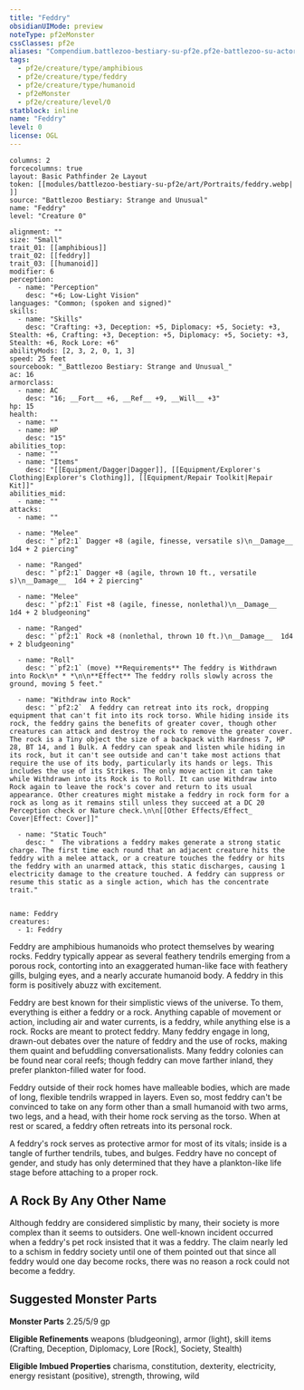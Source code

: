 ```yaml
---
title: "Feddry"
obsidianUIMode: preview
noteType: pf2eMonster
cssClasses: pf2e
aliases: "Compendium.battlezoo-bestiary-su-pf2e.pf2e-battlezoo-su-actors.Actor.hWn6Vi54HxeF5vB2" 
tags:
  - pf2e/creature/type/amphibious
  - pf2e/creature/type/feddry
  - pf2e/creature/type/humanoid
  - pf2eMonster
  - pf2e/creature/level/0
statblock: inline
name: "Feddry"
level: 0
license: OGL
---
```


```statblock
columns: 2
forcecolumns: true
layout: Basic Pathfinder 2e Layout
token: [[modules/battlezoo-bestiary-su-pf2e/art/Portraits/feddry.webp| ]]
source: "Battlezoo Bestiary: Strange and Unusual"
name: "Feddry"
level: "Creature 0"

alignment: ""
size: "Small"
trait_01: [[amphibious]]
trait_02: [[feddry]]
trait_03: [[humanoid]]
modifier: 6
perception:
  - name: "Perception"
    desc: "+6; Low-Light Vision"
languages: "Common; (spoken and signed)"
skills:
  - name: "Skills"
    desc: "Crafting: +3, Deception: +5, Diplomacy: +5, Society: +3, Stealth: +6, Crafting: +3, Deception: +5, Diplomacy: +5, Society: +3, Stealth: +6, Rock Lore: +6"
abilityMods: [2, 3, 2, 0, 1, 3]
speed: 25 feet
sourcebook: "_Battlezoo Bestiary: Strange and Unusual_"
ac: 16
armorclass:
  - name: AC
    desc: "16; __Fort__ +6, __Ref__ +9, __Will__ +3"
hp: 15
health:
  - name: ""
  - name: HP
    desc: "15"
abilities_top:
  - name: ""
  - name: "Items"
    desc: "[[Equipment/Dagger|Dagger]], [[Equipment/Explorer's Clothing|Explorer's Clothing]], [[Equipment/Repair Toolkit|Repair Kit]]"
abilities_mid:
  - name: ""
attacks:
  - name: ""

  - name: "Melee"
    desc: "`pf2:1` Dagger +8 (agile, finesse, versatile s)\n__Damage__  1d4 + 2 piercing"

  - name: "Ranged"
    desc: "`pf2:1` Dagger +8 (agile, thrown 10 ft., versatile s)\n__Damage__  1d4 + 2 piercing"

  - name: "Melee"
    desc: "`pf2:1` Fist +8 (agile, finesse, nonlethal)\n__Damage__  1d4 + 2 bludgeoning"

  - name: "Ranged"
    desc: "`pf2:1` Rock +8 (nonlethal, thrown 10 ft.)\n__Damage__  1d4 + 2 bludgeoning"

  - name: "Roll"
    desc: "`pf2:1` (move) **Requirements** The feddry is Withdrawn into Rock\n* * *\n\n**Effect** The feddry rolls slowly across the ground, moving 5 feet."

  - name: "Withdraw into Rock"
    desc: "`pf2:2`  A feddry can retreat into its rock, dropping equipment that can't fit into its rock torso. While hiding inside its rock, the feddry gains the benefits of greater cover, though other creatures can attack and destroy the rock to remove the greater cover. The rock is a Tiny object the size of a backpack with Hardness 7, HP 28, BT 14, and 1 Bulk. A feddry can speak and listen while hiding in its rock, but it can't see outside and can't take most actions that require the use of its body, particularly its hands or legs. This includes the use of its Strikes. The only move action it can take while Withdrawn into its Rock is to Roll. It can use Withdraw into Rock again to leave the rock's cover and return to its usual appearance. Other creatures might mistake a feddry in rock form for a rock as long as it remains still unless they succeed at a DC 20 Perception check or Nature check.\n\n[[Other Effects/Effect_ Cover|Effect: Cover]]"

  - name: "Static Touch"
    desc: "  The vibrations a feddry makes generate a strong static charge. The first time each round that an adjacent creature hits the feddry with a melee attack, or a creature touches the feddry or hits the feddry with an unarmed attack, this static discharges, causing 1 electricity damage to the creature touched. A feddry can suppress or resume this static as a single action, which has the concentrate trait."
 
```

```encounter-table
name: Feddry
creatures:
  - 1: Feddry
```



Feddry are amphibious humanoids who protect themselves by wearing rocks. Feddry typically appear as several feathery tendrils emerging from a porous rock, contorting into an exaggerated human-like face with feathery gills, bulging eyes, and a nearly accurate humanoid body. A feddry in this form is positively abuzz with excitement.

Feddry are best known for their simplistic views of the universe. To them, everything is either a feddry or a rock. Anything capable of movement or action, including air and water currents, is a feddry, while anything else is a rock. Rocks are meant to protect feddry. Many feddry engage in long, drawn-out debates over the nature of feddry and the use of rocks, making them quaint and befuddling conversationalists. Many feddry colonies can be found near coral reefs; though feddry can move farther inland, they prefer plankton-filled water for food.

Feddry outside of their rock homes have malleable bodies, which are made of long, flexible tendrils wrapped in layers. Even so, most feddry can't be convinced to take on any form other than a small humanoid with two arms, two legs, and a head, with their home rock serving as the torso. When at rest or scared, a feddry often retreats into its personal rock.

A feddry's rock serves as protective armor for most of its vitals; inside is a tangle of further tendrils, tubes, and bulges. Feddry have no concept of gender, and study has only determined that they have a plankton-like life stage before attaching to a proper rock.

## A Rock By Any Other Name

Although feddry are considered simplistic by many, their society is more complex than it seems to outsiders. One well-known incident occurred when a feddry's pet rock insisted that it was a feddry. The claim nearly led to a schism in feddry society until one of them pointed out that since all feddry would one day become rocks, there was no reason a rock could not become a feddry.

## Suggested Monster Parts

**Monster Parts** 2.25/5/9 gp

**Eligible Refinements** weapons (bludgeoning), armor (light), skill items (Crafting, Deception, Diplomacy, Lore \[Rock\], Society, Stealth)

**Eligible Imbued Properties** charisma, constitution, dexterity, electricity, energy resistant (positive), strength, throwing, wild
